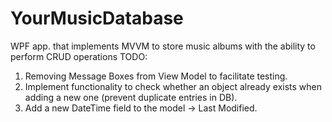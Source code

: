 # YourMusicDatabase
WPF app. that implements MVVM to store music albums with the ability to perform CRUD operations
TODO:
1. Removing Message Boxes from View Model to facilitate testing.
2. Implement functionality to check whether an object already exists when adding a new one (prevent duplicate entries in DB).
3. Add a new DateTime field to the model -> Last Modified.
